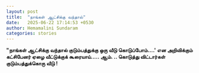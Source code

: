 ```yaml
---
layout: post
title:  "நாங்கள் ஆட்சிக்கு வந்தால்"
date:   2025-06-22 17:14:53 +0530
author: Hemamalini Sundaram
categories: stories
---
```


**\"நாங்கள் ஆட்சிக்கு வந்தால் குடும்பத்துக்கு ஒரு வீடு கொடுப்போம்\....\' என
அறிவிக்கும் கட்சிபேனர் ஏழை வீட்டுக்குக் கூரையாய்\..... ஆம். .. கொடுத்து விட்டார்கள்
குடும்பத்துக்கொரு வீடு !**
